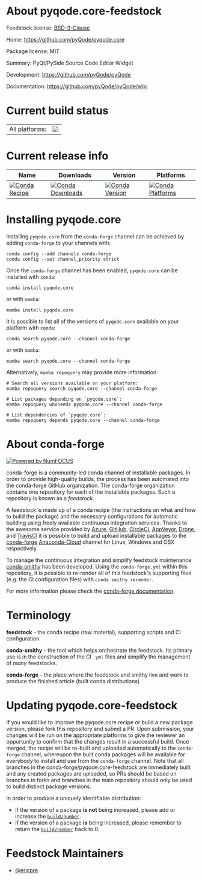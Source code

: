 About pyqode.core-feedstock
===========================

Feedstock license: [BSD-3-Clause](https://github.com/conda-forge/pyqode.core-feedstock/blob/main/LICENSE.txt)

Home: https://github.com/pyQode/pyqode.core

Package license: MIT

Summary: PyQt/PySide Source Code Editor Widget

Development: https://github.com/pyQode/pyQode

Documentation: https://github.com/pyQode/pyQode/wiki

Current build status
====================


<table><tr><td>All platforms:</td>
    <td>
      <a href="https://dev.azure.com/conda-forge/feedstock-builds/_build/latest?definitionId=4126&branchName=main">
        <img src="https://dev.azure.com/conda-forge/feedstock-builds/_apis/build/status/pyqode.core-feedstock?branchName=main">
      </a>
    </td>
  </tr>
</table>

Current release info
====================

| Name | Downloads | Version | Platforms |
| --- | --- | --- | --- |
| [![Conda Recipe](https://img.shields.io/badge/recipe-pyqode.core-green.svg)](https://anaconda.org/conda-forge/pyqode.core) | [![Conda Downloads](https://img.shields.io/conda/dn/conda-forge/pyqode.core.svg)](https://anaconda.org/conda-forge/pyqode.core) | [![Conda Version](https://img.shields.io/conda/vn/conda-forge/pyqode.core.svg)](https://anaconda.org/conda-forge/pyqode.core) | [![Conda Platforms](https://img.shields.io/conda/pn/conda-forge/pyqode.core.svg)](https://anaconda.org/conda-forge/pyqode.core) |

Installing pyqode.core
======================

Installing `pyqode.core` from the `conda-forge` channel can be achieved by adding `conda-forge` to your channels with:

```
conda config --add channels conda-forge
conda config --set channel_priority strict
```

Once the `conda-forge` channel has been enabled, `pyqode.core` can be installed with `conda`:

```
conda install pyqode.core
```

or with `mamba`:

```
mamba install pyqode.core
```

It is possible to list all of the versions of `pyqode.core` available on your platform with `conda`:

```
conda search pyqode.core --channel conda-forge
```

or with `mamba`:

```
mamba search pyqode.core --channel conda-forge
```

Alternatively, `mamba repoquery` may provide more information:

```
# Search all versions available on your platform:
mamba repoquery search pyqode.core --channel conda-forge

# List packages depending on `pyqode.core`:
mamba repoquery whoneeds pyqode.core --channel conda-forge

# List dependencies of `pyqode.core`:
mamba repoquery depends pyqode.core --channel conda-forge
```


About conda-forge
=================

[![Powered by
NumFOCUS](https://img.shields.io/badge/powered%20by-NumFOCUS-orange.svg?style=flat&colorA=E1523D&colorB=007D8A)](https://numfocus.org)

conda-forge is a community-led conda channel of installable packages.
In order to provide high-quality builds, the process has been automated into the
conda-forge GitHub organization. The conda-forge organization contains one repository
for each of the installable packages. Such a repository is known as a *feedstock*.

A feedstock is made up of a conda recipe (the instructions on what and how to build
the package) and the necessary configurations for automatic building using freely
available continuous integration services. Thanks to the awesome service provided by
[Azure](https://azure.microsoft.com/en-us/services/devops/), [GitHub](https://github.com/),
[CircleCI](https://circleci.com/), [AppVeyor](https://www.appveyor.com/),
[Drone](https://cloud.drone.io/welcome), and [TravisCI](https://travis-ci.com/)
it is possible to build and upload installable packages to the
[conda-forge](https://anaconda.org/conda-forge) [Anaconda-Cloud](https://anaconda.org/)
channel for Linux, Windows and OSX respectively.

To manage the continuous integration and simplify feedstock maintenance
[conda-smithy](https://github.com/conda-forge/conda-smithy) has been developed.
Using the ``conda-forge.yml`` within this repository, it is possible to re-render all of
this feedstock's supporting files (e.g. the CI configuration files) with ``conda smithy rerender``.

For more information please check the [conda-forge documentation](https://conda-forge.org/docs/).

Terminology
===========

**feedstock** - the conda recipe (raw material), supporting scripts and CI configuration.

**conda-smithy** - the tool which helps orchestrate the feedstock.
                   Its primary use is in the construction of the CI ``.yml`` files
                   and simplify the management of *many* feedstocks.

**conda-forge** - the place where the feedstock and smithy live and work to
                  produce the finished article (built conda distributions)


Updating pyqode.core-feedstock
==============================

If you would like to improve the pyqode.core recipe or build a new
package version, please fork this repository and submit a PR. Upon submission,
your changes will be run on the appropriate platforms to give the reviewer an
opportunity to confirm that the changes result in a successful build. Once
merged, the recipe will be re-built and uploaded automatically to the
`conda-forge` channel, whereupon the built conda packages will be available for
everybody to install and use from the `conda-forge` channel.
Note that all branches in the conda-forge/pyqode.core-feedstock are
immediately built and any created packages are uploaded, so PRs should be based
on branches in forks and branches in the main repository should only be used to
build distinct package versions.

In order to produce a uniquely identifiable distribution:
 * If the version of a package **is not** being increased, please add or increase
   the [``build/number``](https://docs.conda.io/projects/conda-build/en/latest/resources/define-metadata.html#build-number-and-string).
 * If the version of a package **is** being increased, please remember to return
   the [``build/number``](https://docs.conda.io/projects/conda-build/en/latest/resources/define-metadata.html#build-number-and-string)
   back to 0.

Feedstock Maintainers
=====================

* [@ericpre](https://github.com/ericpre/)

